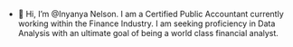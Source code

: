 - 👋 Hi, I’m @Inyanya Nelson. I am a Certified Public Accountant currently working within the Finance Industry. I am seeking proficiency in Data Analysis with an ultimate goal of being a world class financial analyst.


